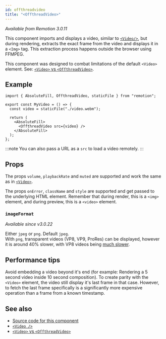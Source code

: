 ```yaml
---
id: offthreadvideo
title: "<OffthreadVideo>"
---
```


_Available from Remotion 3.0.11_

This component imports and displays a video, similar to [`<Video/>`](/docs/video), but during rendering, extracts the exact frame from the video and displays it in a `<Img>` tag. This extraction process happens outside the browser using FFMPEG.

This component was designed to combat limitations of the default `<Video>` element. See: [`<Video>` vs `<OffthreadVideo>`](/docs/video-vs-offthreadvideo).

## Example

```tsx twoslash
import { AbsoluteFill, OffthreadVideo, staticFile } from "remotion";

export const MyVideo = () => {
  const video = staticFile("./video.webm");

  return (
    <AbsoluteFill>
      <OffthreadVideo src={video} />
    </AbsoluteFill>
  );
};
```

:::note
You can also pass a URL as a `src` to load a video remotely.
:::

## Props

The props `volume`, `playbackRate` and `muted` are supported and work the same as in [`<Video>`](/docs/video).

The props `onError`, `className` and `style` are supported and get passed to the underlying HTML element. Remember that during render, this is a `<img>` element, and during preview, this is a `<video>` element.

### `imageFormat`

_Available since v3.0.22_

Either `jpeg` or `png`. Default `jpeg`.  
With `png`, transparent videos (VP8, VP9, ProRes) can be displayed, however it is around 40% slower, with VP8 videos being [much slower](/docs/slow-method-to-extract-frame).

## Performance tips

Avoid embedding a video beyond it's end (for example: Rendering a 5 second video inside 10 second composition). To create parity with the `<Video>` element, the video still display it's last frame in that case. However, to fetch the last frame specifically is a significantly more expensive operation than a frame from a known timestamp.

## See also

- [Source code for this component](https://github.com/remotion-dev/remotion/blob/main/packages/core/src/video/OffthreadVideo.tsx)
- [`<Video />`](/docs/video)
- [`<Video>` vs `<OffthreadVideo>`](/docs/video-vs-offthreadvideo)
